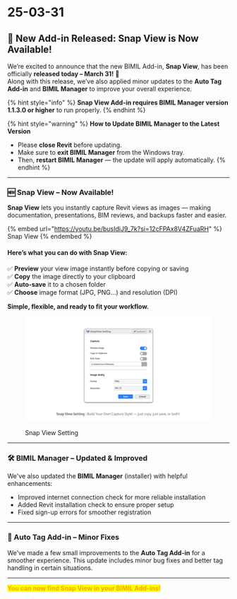 # 25-03-31

## 🎉 New Add-in Released: Snap View is Now Available!



We’re excited to announce that the new BIMIL Add-in, **Snap View**, has been officially **released today – March 31!** 🎉\
Along with this release, we’ve also applied minor updates to the **Auto Tag Add-in** and **BIMIL Manager** to improve your overall experience.

{% hint style="info" %}
**Snap View Add-in requires BIMIL Manager version 1.1.3.0 or higher** to run properly.
{% endhint %}

{% hint style="warning" %}
**How to Update BIMIL Manager to the Latest Version**

* Please **close Revit** before updating.
* Make sure to **exit BIMIL Manager** from the Windows tray.
* Then, **restart BIMIL Manager** — the update will apply automatically.
{% endhint %}

***

### 🆕 Snap View – Now Available!

**Snap View** lets you instantly capture Revit views as images — making documentation, presentations, BIM reviews, and backups faster and easier.

{% embed url="https://youtu.be/busIdiJ9_7k?si=12cFPAx8V4ZFuaRH" %}
Snap View
{% endembed %}

#### **Here’s what you can do with Snap View:**

✅ **Preview** your view image instantly before copying or saving\
✅ **Copy** the image directly to your clipboard\
✅ **Auto-save** it to a chosen folder\
✅ **Choose** image format (JPG, PNG…) and resolution (DPI)

**Simple, flexible, and ready to fit your workflow.**

<figure><img src="../.gitbook/assets/SnapView 2.png" alt=""><figcaption><p>Snap View Setting</p></figcaption></figure>

***

### 🛠 BIMIL Manager – Updated & Improved

We've also updated the **BIMIL Manager** (installer) with helpful enhancements:

* Improved internet connection check for more reliable installation
* Added Revit installation check to ensure proper setup
* Fixed sign-up errors for smoother registration

***

### 🔧 Auto Tag Add-in – Minor Fixes

We’ve made a few small improvements to the **Auto Tag Add-in** for a smoother experience. This update includes minor bug fixes and better tag handling in certain situations.

***

<mark style="color:orange;">**You can now find Snap View in your BIMIL Add-ins!**</mark>

